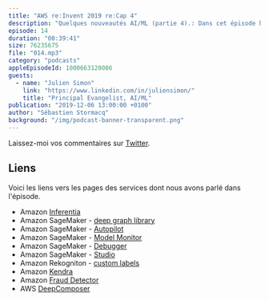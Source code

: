 ```yaml
---
title: "AWS re:Invent 2019 re:Cap 4"
description: "Quelques nouveautés AI/ML (partie 4).: Dans cet épisode hors série, je passe en revue quelques annonces faites en matière d'intelligence artificielle et d'apprentissage machine."
episode: 14
duration: "00:39:41"
size: 76235675
file: "014.mp3"
category: "podcasts"
appleEpisodeId: 1000663120086
guests:
  - name: "Julien Simon"
    link: "https://www.linkedin.com/in/juliensimon/"
    title: "Principal Evangelist, AI/ML"
publication: "2019-12-06 13:00:00 +0100"
author: "Sébastien Stormacq"
background: "/img/podcast-banner-transparent.png"
---
```


Laissez-moi vos commentaires sur [Twitter](https://twitter.com/sebsto).

## Liens

Voici les liens vers les pages des services dont nous avons parlé dans l'épisode.

- Amazon [Inferentia](https://aws.amazon.com/machine-learning/inferentia/)
- Amazon SageMaker - [deep graph library](https://aws.amazon.com/blogs/aws/now-available-on-amazon-sagemaker-the-deep-graph-library/)
- Amazon SageMaker - [Autopilot](https://aws.amazon.com/blogs/aws/amazon-sagemaker-autopilot-fully-managed-automatic-machine-learning/)
- Amazon SageMaker - [Model Monitor](https://aws.amazon.com/blogs/aws/amazon-sagemaker-model-monitor-fully-managed-automatic-monitoring-for-your-machine-learning-models/)
- Amazon SageMaker - [Debugger](https://aws.amazon.com/blogs/aws/amazon-sagemaker-debugger-debug-your-machine-learning-models/)
- Amazon SageMaker - [Studio](https://aws.amazon.com/blogs/aws/amazon-sagemaker-studio-the-first-fully-integrated-development-environment-for-machine-learning/)
- Amazon Rekogniton - [custom labels](https://aws.amazon.com/blogs/machine-learning/announcing-amazon-rekognition-custom-labels/)
- Amazon [Kendra](https://aws.amazon.com/kendra/)
- Amazon [Fraud Detector](https://aws.amazon.com/fraud-detector/)
- AWS [DeepComposer](https://aws.amazon.com/blogs/aws/aws-deepcomposer-compose-music-with-generative-machine-learning-models/)